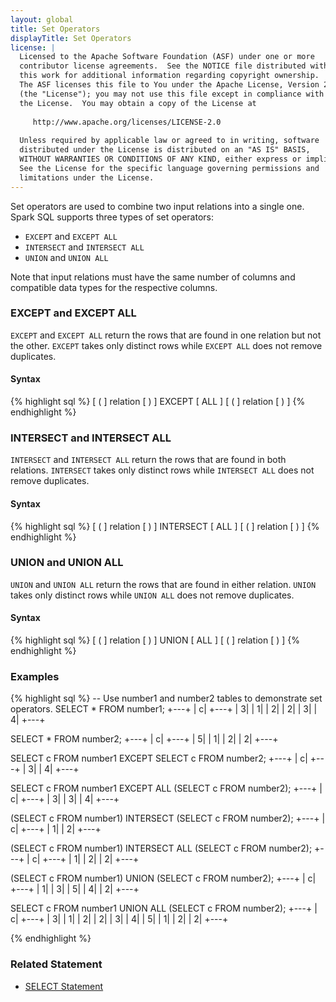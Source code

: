 ```yaml
---
layout: global
title: Set Operators
displayTitle: Set Operators
license: |
  Licensed to the Apache Software Foundation (ASF) under one or more
  contributor license agreements.  See the NOTICE file distributed with
  this work for additional information regarding copyright ownership.
  The ASF licenses this file to You under the Apache License, Version 2.0
  (the "License"); you may not use this file except in compliance with
  the License.  You may obtain a copy of the License at
 
     http://www.apache.org/licenses/LICENSE-2.0
 
  Unless required by applicable law or agreed to in writing, software
  distributed under the License is distributed on an "AS IS" BASIS,
  WITHOUT WARRANTIES OR CONDITIONS OF ANY KIND, either express or implied.
  See the License for the specific language governing permissions and
  limitations under the License.
---
```


Set operators are used to combine two input relations into a single one. Spark SQL supports three types of set operators:
- `EXCEPT` and `EXCEPT ALL`
- `INTERSECT` and `INTERSECT ALL`
- `UNION` and `UNION ALL`

Note that input relations must have the same number of columns and compatible data types for the respective columns.

### EXCEPT and EXCEPT ALL
`EXCEPT` and `EXCEPT ALL` return the rows that are found in one relation but not the other. `EXCEPT` takes only distinct rows while `EXCEPT ALL` does not remove duplicates.

#### Syntax
{% highlight sql %}
[ ( ] relation [ ) ] EXCEPT [ ALL ] [ ( ] relation [ ) ]
{% endhighlight %}

### INTERSECT and INTERSECT ALL
`INTERSECT` and `INTERSECT ALL` return the rows that are found in both relations. `INTERSECT` takes only distinct rows while `INTERSECT ALL` does not remove duplicates.

#### Syntax
{% highlight sql %}
[ ( ] relation [ ) ] INTERSECT [ ALL ] [ ( ] relation [ ) ]
{% endhighlight %}

### UNION and UNION ALL
`UNION` and `UNION ALL` return the rows that are found in either relation. `UNION` takes only distinct rows while `UNION ALL` does not remove duplicates.

#### Syntax
{% highlight sql %}
[ ( ] relation [ ) ] UNION [ ALL ] [ ( ] relation [ ) ]
{% endhighlight %}

### Examples
{% highlight sql %}
-- Use number1 and number2 tables to demonstrate set operators.
SELECT * FROM number1;
+---+
|  c|
+---+
|  3|
|  1|
|  2|
|  2|
|  3|
|  4|
+---+

SELECT * FROM number2;
+---+
|  c|
+---+
|  5|
|  1|
|  2|
|  2|
+---+

SELECT c FROM number1 EXCEPT SELECT c FROM number2;
+---+
|  c|
+---+
|  3|
|  4|
+---+

SELECT c FROM number1 EXCEPT ALL (SELECT c FROM number2);
+---+
|  c|
+---+
|  3|
|  3|
|  4|
+---+

(SELECT c FROM number1) INTERSECT (SELECT c FROM number2);
+---+
|  c|
+---+
|  1|
|  2|
+---+

(SELECT c FROM number1) INTERSECT ALL (SELECT c FROM number2);
+---+
|  c|
+---+
|  1|
|  2|
|  2|
+---+

(SELECT c FROM number1) UNION (SELECT c FROM number2);
+---+
|  c|
+---+
|  1|
|  3|
|  5|
|  4|
|  2|
+---+

SELECT c FROM number1 UNION ALL (SELECT c FROM number2);
+---+
|  c|
+---+
|  3|
|  1|
|  2|
|  2|
|  3|
|  4|
|  5|
|  1|
|  2|
|  2|
+---+

{% endhighlight %}

### Related Statement
- [SELECT Statement](sql-ref-syntax-qry-select.html)


